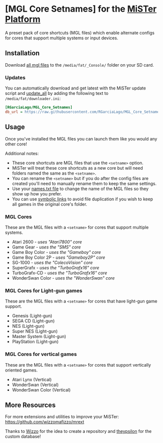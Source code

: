 # [MGL Core Setnames] for the [MiSTer Platform](https://github.com/MiSTer-devel/Main_MiSTer/wiki)
A preset pack of core shortcuts (MGL files) which enable alternate configs for cores that support multiple systems or input devices.


## Installation
Download [all mgl files](https://github.com/RGarciaLago/MGL_Core_Setnames/tree/main/_Console) to the `/media/fat/_Console/` folder on your SD card.

### Updates
You can automatically download and get latest with the MiSTer update script and [update_all](https://github.com/theypsilon/Update_All_MiSTer) by adding the following text to `/media/fat/downloader.ini`:
```ini
[RGarciaLago/MGL_Core_Setnames]
db_url = https://raw.githubusercontent.com/RGarciaLago/MGL_Core_Setnames/db/db.json.zip
```


## Usage
Once you've installed the MGL files you can launch them like you would any other core!

Additional notes:
* These core shortcuts are MGL files that use the `<setname>` option.
* MiSTer will treat these core shortcuts as a new core but will need folders named the same as the `<setname>`.
* You can rename the `<setname>` but if you do after the config files are created you'll need to manually rename them to keep the same settings.
* Use your [names.txt file](https://github.com/ThreepwoodLeBrush/Names_MiSTer) to change the name of the MGL files so they show up how you prefer.
* You can use [symbolic links](https://www.howtogeek.com/howto/16226/complete-guide-to-symbolic-links-symlinks-on-windows-or-linux/) to avoid file duplication if you wish to keep all games in the original core's folder.



### MGL Cores
These are the MGL files with a `<setname>` for cores that support multiple systems.
* Atari 2600 - *uses "Atari7800" core*
* Game Gear - *uses the "SMS" core*
* Game Boy Color - *uses the "Gameboy" core*
* Game Boy Color 2P - *uses "Gameboy2P" core*
* SG-1000 - *uses the "ColecoVision" core*
* SuperGrafx - *uses the "TurboGrafx16" core*
* TurboGrafx-CD - *uses the "TurboGrafx16" core*
* WonderSwan Color - *uses the "WonderSwan" core*

### MGL Cores for Light-gun games
These are the MGL files with a `<setname>` for cores that have light-gun game support.
* Genesis (Light-gun)
* SEGA CD (Light-gun)
* NES (Light-gun)
* Super NES (Light-gun)
* Master System (Light-gun)
* PlayStation (Light-gun)

### MGL Cores for vertical games
These are the MGL files with a `<setname>` for cores that support vertically oriented games.
* Atari Lynx (Vertical)
* WonderSwan (Vertical)
* WonderSwan Color (Vertical)


## More Resources
For more extensions and utilities to improve your MiSTer: https://github.com/wizzomafizzo/mrext

Thanks to [Wizzo](https://github.com/wizzomafizzo) for the idea to create a repository and [theypsilon](https://github.com/theypsilon) for the custom database!
